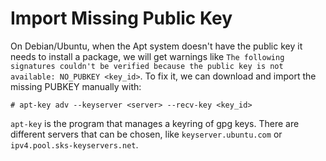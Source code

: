 # Import Missing Public Key

On Debian/Ubuntu, when the Apt system doesn't have the public key it needs to install a package, we will get warnings like `The following signatures couldn't be verified because the public key is not available: NO_PUBKEY <key_id>`. To fix it, we can download and import the missing PUBKEY manually with:

```console
# apt-key adv --keyserver <server> --recv-key <key_id>
```

`apt-key` is the program that manages a keyring of gpg keys. There are different servers that can be chosen, like `keyserver.ubuntu.com` or `ipv4.pool.sks-keyservers.net`.
